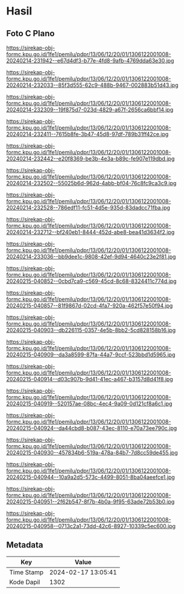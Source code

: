 # Hasil

## Foto C Plano

https://sirekap-obj-formc.kpu.go.id/1fe1/pemilu/pdpr/13/06/12/20/01/1306122001008-20240214-231942--e67d4df3-b77e-4fd8-9afb-4769dda63e30.jpg

https://sirekap-obj-formc.kpu.go.id/1fe1/pemilu/pdpr/13/06/12/20/01/1306122001008-20240214-232033--85f3d555-62c9-488b-9467-002883b51d43.jpg

https://sirekap-obj-formc.kpu.go.id/1fe1/pemilu/pdpr/13/06/12/20/01/1306122001008-20240214-232309--19f875d7-023d-4829-a67f-2656ca6bbf14.jpg

https://sirekap-obj-formc.kpu.go.id/1fe1/pemilu/pdpr/13/06/12/20/01/1306122001008-20240214-232411--7615b8fe-3b47-45d8-97df-789b31ff42ce.jpg

https://sirekap-obj-formc.kpu.go.id/1fe1/pemilu/pdpr/13/06/12/20/01/1306122001008-20240214-232442--e20f8369-be3b-4e3a-b89c-fe907e119dbd.jpg

https://sirekap-obj-formc.kpu.go.id/1fe1/pemilu/pdpr/13/06/12/20/01/1306122001008-20240214-232502--55025b6d-962d-4abb-bf04-76c8fc9ca3c9.jpg

https://sirekap-obj-formc.kpu.go.id/1fe1/pemilu/pdpr/13/06/12/20/01/1306122001008-20240214-232528--786edf11-fc51-4d5e-935d-83dadcc71fba.jpg

https://sirekap-obj-formc.kpu.go.id/1fe1/pemilu/pdpr/13/06/12/20/01/1306122001008-20240214-232712--bf240eb1-8444-452d-abe8-bea41d3634f2.jpg

https://sirekap-obj-formc.kpu.go.id/1fe1/pemilu/pdpr/13/06/12/20/01/1306122001008-20240214-233036--bb9dee1c-9808-42ef-9d94-4640c23e2f81.jpg

https://sirekap-obj-formc.kpu.go.id/1fe1/pemilu/pdpr/13/06/12/20/01/1306122001008-20240215-040852--0cbd7ca9-c569-45cd-8c68-8324411c774d.jpg

https://sirekap-obj-formc.kpu.go.id/1fe1/pemilu/pdpr/13/06/12/20/01/1306122001008-20240215-040857--81f9867d-02cd-4fa7-920a-462f57e50f94.jpg

https://sirekap-obj-formc.kpu.go.id/1fe1/pemilu/pdpr/13/06/12/20/01/1306122001008-20240215-040903--db226115-0357-4e5b-8bb2-5cd828158b16.jpg

https://sirekap-obj-formc.kpu.go.id/1fe1/pemilu/pdpr/13/06/12/20/01/1306122001008-20240215-040909--da3a8599-87fa-44a7-9ccf-523bbd1d5965.jpg

https://sirekap-obj-formc.kpu.go.id/1fe1/pemilu/pdpr/13/06/12/20/01/1306122001008-20240215-040914--d03c907b-9d41-41ec-a467-b3157d8d41f8.jpg

https://sirekap-obj-formc.kpu.go.id/1fe1/pemilu/pdpr/13/06/12/20/01/1306122001008-20240215-040919--520157ae-08bc-4ec4-9a09-0d121cf8a6c1.jpg

https://sirekap-obj-formc.kpu.go.id/1fe1/pemilu/pdpr/13/06/12/20/01/1306122001008-20240215-040924--da44cbd8-b087-43ec-8110-e70a73ee790c.jpg

https://sirekap-obj-formc.kpu.go.id/1fe1/pemilu/pdpr/13/06/12/20/01/1306122001008-20240215-040930--457834b6-519a-478a-84b7-7d8cc59de455.jpg

https://sirekap-obj-formc.kpu.go.id/1fe1/pemilu/pdpr/13/06/12/20/01/1306122001008-20240215-040944--10a9a2d5-573c-4499-8051-8ba04aeefce1.jpg

https://sirekap-obj-formc.kpu.go.id/1fe1/pemilu/pdpr/13/06/12/20/01/1306122001008-20240215-040951--2f62b547-8f7b-4b0a-9f95-63ade72b53b0.jpg

https://sirekap-obj-formc.kpu.go.id/1fe1/pemilu/pdpr/13/06/12/20/01/1306122001008-20240215-040958--0713c2a1-73dd-42c6-8927-10339c5ec600.jpg


## Metadata

| Key        | Value               |
| ---------- | ------------------- |
| Time Stamp | 2024-02-17 13:05:41 |
| Kode Dapil | 1302                |



